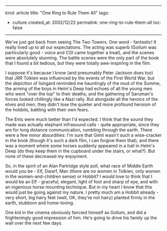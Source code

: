 -----
kind: article
title: "One Ring to Rule Them All"
tags:
- culture
created_at: 2002/12/22
permalink: one-ring-to-rule-them-all
toc: false
-----

<p>We've just got back from seeing The Two Towers. One word - fantastic! It really lived up to all our expectations. The acting was superb (Gollum was particularly good - voice and CGI came together a treat), and the scenes were absolutely stunning. The battle scenes were the only part of the book that I found a bit tedious, but they were totally awe-inspiring in the film.</p>

<p>I suppose it's because I know (and presumably Peter Jackson does too) that JRR Tolkien was influenced by the events of the First World War, but the depiction of Isingard reminded me hauntingly of the mud of the Somme, the arming of the boys in Helm's Deep had echoes of all the young men who went "over the top" to their deaths, and the gathering of Saruman's forces looked chillingly like a Nazi rally. But alongside all the heroics of the elves and men, they didn't lose the quieter and more profound heroism of the hobbits, battling with their own fears.</p>

<p>The Ents were much better than I'd expected. I think that the sound they made was actually elephant infrasound calls - quite appropriate, since they are for long distance communication, rumbling through the earth. There were a few minor absurdities: I'm sure that Gimli wasn't such a wise-cracker in the book (though it's such a dark film, I can forgive them that), and there was a moment where some horses suddenly appeared in a hall in Helm's Deep (do they keep them in the cupboard under the stairs, or what?). But none of these decreased my enjoyment.</p>

<p>So, in the spirit of an Alan Partridge style poll, what race of Middle Earth would you be - Elf, Dwarf, Man (there are no women in Tolkien, only women in the women-and-children sense) or Hobbit? I would love to think that I would be an Elf - graceful, elegant, light of foot and sharp of eye, and with an ingenious horse mounting technique. But in my heart I know that this would just be going against my nature. I pretty much am a Hobbit already - very short, big hairy feet (well, OK, they're not hairy) planted firmly in the earth, stubborn and home-loving.</p>

<p>One kid in the cinema obviously fancied himself as Gollum, and did a frighteningly good impression of him. He's going to drive his family up the wall over the next few days.</p>
